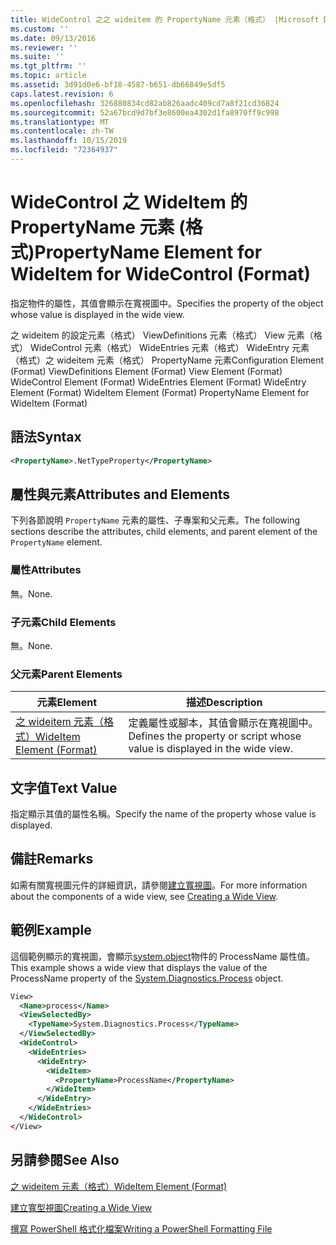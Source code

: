 ```yaml
---
title: WideControl 之之 wideitem 的 PropertyName 元素（格式） |Microsoft Docs
ms.custom: ''
ms.date: 09/13/2016
ms.reviewer: ''
ms.suite: ''
ms.tgt_pltfrm: ''
ms.topic: article
ms.assetid: 3d91d0e6-bf18-4587-b651-db66849e5df5
caps.latest.revision: 6
ms.openlocfilehash: 326880834cd82ab826aadc409cd7a8f21cd36824
ms.sourcegitcommit: 52a67bcd9d7bf3e8600ea4302d1fa8970ff9c998
ms.translationtype: MT
ms.contentlocale: zh-TW
ms.lasthandoff: 10/15/2019
ms.locfileid: "72364937"
---
```

# <a name="propertyname-element-for-wideitem-for-widecontrol-format"></a><span data-ttu-id="86254-102">WideControl 之 WideItem 的 PropertyName 元素 (格式)</span><span class="sxs-lookup"><span data-stu-id="86254-102">PropertyName Element for WideItem for WideControl (Format)</span></span>

<span data-ttu-id="86254-103">指定物件的屬性，其值會顯示在寬視圖中。</span><span class="sxs-lookup"><span data-stu-id="86254-103">Specifies the property of the object whose value is displayed in the wide view.</span></span>

<span data-ttu-id="86254-104">之 wideitem 的設定元素（格式） ViewDefinitions 元素（格式） View 元素（格式） WideControl 元素（格式） WideEntries 元素（格式） WideEntry 元素（格式）之 wideitem 元素（格式） PropertyName 元素</span><span class="sxs-lookup"><span data-stu-id="86254-104">Configuration Element (Format) ViewDefinitions Element (Format) View Element (Format) WideControl Element (Format) WideEntries Element (Format) WideEntry Element (Format) WideItem Element (Format) PropertyName Element for WideItem (Format)</span></span>

## <a name="syntax"></a><span data-ttu-id="86254-105">語法</span><span class="sxs-lookup"><span data-stu-id="86254-105">Syntax</span></span>

```xml
<PropertyName>.NetTypeProperty</PropertyName>
```

## <a name="attributes-and-elements"></a><span data-ttu-id="86254-106">屬性與元素</span><span class="sxs-lookup"><span data-stu-id="86254-106">Attributes and Elements</span></span>

<span data-ttu-id="86254-107">下列各節說明 `PropertyName` 元素的屬性、子專案和父元素。</span><span class="sxs-lookup"><span data-stu-id="86254-107">The following sections describe the attributes, child elements, and parent element of the `PropertyName` element.</span></span>

### <a name="attributes"></a><span data-ttu-id="86254-108">屬性</span><span class="sxs-lookup"><span data-stu-id="86254-108">Attributes</span></span>

<span data-ttu-id="86254-109">無。</span><span class="sxs-lookup"><span data-stu-id="86254-109">None.</span></span>

### <a name="child-elements"></a><span data-ttu-id="86254-110">子元素</span><span class="sxs-lookup"><span data-stu-id="86254-110">Child Elements</span></span>

<span data-ttu-id="86254-111">無。</span><span class="sxs-lookup"><span data-stu-id="86254-111">None.</span></span>

### <a name="parent-elements"></a><span data-ttu-id="86254-112">父元素</span><span class="sxs-lookup"><span data-stu-id="86254-112">Parent Elements</span></span>

|<span data-ttu-id="86254-113">元素</span><span class="sxs-lookup"><span data-stu-id="86254-113">Element</span></span>|<span data-ttu-id="86254-114">描述</span><span class="sxs-lookup"><span data-stu-id="86254-114">Description</span></span>|
|-------------|-----------------|
|[<span data-ttu-id="86254-115">之 wideitem 元素（格式）</span><span class="sxs-lookup"><span data-stu-id="86254-115">WideItem Element (Format)</span></span>](./wideitem-element-for-widecontrol-format.md)|<span data-ttu-id="86254-116">定義屬性或腳本，其值會顯示在寬視圖中。</span><span class="sxs-lookup"><span data-stu-id="86254-116">Defines the property or script whose value is displayed in the wide view.</span></span>|

## <a name="text-value"></a><span data-ttu-id="86254-117">文字值</span><span class="sxs-lookup"><span data-stu-id="86254-117">Text Value</span></span>

<span data-ttu-id="86254-118">指定顯示其值的屬性名稱。</span><span class="sxs-lookup"><span data-stu-id="86254-118">Specify the name of the property whose value is displayed.</span></span>

## <a name="remarks"></a><span data-ttu-id="86254-119">備註</span><span class="sxs-lookup"><span data-stu-id="86254-119">Remarks</span></span>

<span data-ttu-id="86254-120">如需有關寬視圖元件的詳細資訊，請參閱[建立寬視圖](./creating-a-wide-view.md)。</span><span class="sxs-lookup"><span data-stu-id="86254-120">For more information about the components of a wide view, see [Creating a Wide View](./creating-a-wide-view.md).</span></span>

## <a name="example"></a><span data-ttu-id="86254-121">範例</span><span class="sxs-lookup"><span data-stu-id="86254-121">Example</span></span>

<span data-ttu-id="86254-122">這個範例顯示的寬視圖，會顯示[system.object](/dotnet/api/System.Diagnostics.Process)物件的 ProcessName 屬性值。</span><span class="sxs-lookup"><span data-stu-id="86254-122">This example shows a wide view that displays the value of the ProcessName property of the [System.Diagnostics.Process](/dotnet/api/System.Diagnostics.Process) object.</span></span>

```xml
View>
  <Name>process</Name>
  <ViewSelectedBy>
    <TypeName>System.Diagnostics.Process</TypeName>
  </ViewSelectedBy>
  <WideControl>
    <WideEntries>
      <WideEntry>
        <WideItem>
          <PropertyName>ProcessName</PropertyName>
        </WideItem>
      </WideEntry>
    </WideEntries>
  </WideControl>
</View>

```

## <a name="see-also"></a><span data-ttu-id="86254-123">另請參閱</span><span class="sxs-lookup"><span data-stu-id="86254-123">See Also</span></span>

[<span data-ttu-id="86254-124">之 wideitem 元素（格式）</span><span class="sxs-lookup"><span data-stu-id="86254-124">WideItem Element (Format)</span></span>](./wideitem-element-for-widecontrol-format.md)

[<span data-ttu-id="86254-125">建立寬型視圖</span><span class="sxs-lookup"><span data-stu-id="86254-125">Creating a Wide View</span></span>](./creating-a-wide-view.md)

[<span data-ttu-id="86254-126">撰寫 PowerShell 格式化檔案</span><span class="sxs-lookup"><span data-stu-id="86254-126">Writing a PowerShell Formatting File</span></span>](./writing-a-powershell-formatting-file.md)
